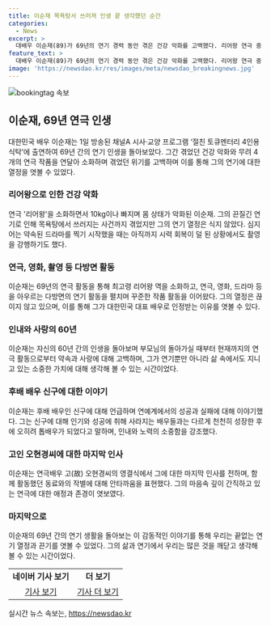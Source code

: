 ```yaml
---
title: 이순재 목욕탕서 쓰러져 인생 끝 생각했던 순간
categories:
  - News
excerpt: >
  대배우 이순재(89)가 69년의 연기 경력 동안 겪은 건강 악화를 고백했다. 리어왕 연극 중 몸무게 10kg 감량, 쓰러지는 사건 등을 언급하며 끊임없는 연기 열정을 드러냈다. 또한 지난 60여 년간의 삶을 돌아보며 가족, 후배에 대한 이야기를 전했으며, 오랜 시간 연극계에서 꾸준한 활동을 이어간다는 결의를 밝혔다.
feature_text: >
  대배우 이순재(89)가 69년의 연기 경력 동안 겪은 건강 악화를 고백했다. 리어왕 연극 중 몸무게 10kg 감량, 쓰러지는 사건 등을 언급하며 끊임없는 연기 열정을 드러냈다. 또한 지난 60여 년간의 삶을 돌아보며 가족, 후배에 대한 이야기를 전했으며, 오랜 시간 연극계에서 꾸준한 활동을 이어간다는 결의를 밝혔다.
image: 'https://newsdao.kr/res/images/meta/newsdao_breakingnews.jpg'
---
```


<p><img src="https://newsdao.kr/res/images/meta/newsdao_breakingnews.jpg" alt="bookingtag 속보" /></p>

<h2 data-ke-size="size26">이순재, 69년 연극 인생</h2>

<p data-ke-size="size16">대한민국 배우 이순재는 1일 방송된 채널A 시사·교양 프로그램 ‘절친 토큐멘터리 4인용 식탁’에 출연하여 69년 간의 연기 인생을 돌아보았다. 그간 겪었던 건강 악화와 무려 4개의 연극 작품을 연달아 소화하며 겪었던 위기를 고백하며 이를 통해 그의 연기에 대한 열정을 엿볼 수 있었다.</p>

<h3 data-ke-size="size24">리어왕으로 인한 건강 악화</h3>

<p data-ke-size="size16">연극 '리어왕'을 소화하면서 10kg이나 빠지며 몸 상태가 악화된 이순재. 그의 끈질긴 연기로 인해 목욕탕에서 쓰러지는 사건까지 겪었지만 그의 연기 열정은 식지 않았다. 심지어는 약속된 드라마를 찍기 시작했을 때는 아직까지 시력 회복이 덜 된 상황에서도 촬영을 강행하기도 했다.</p>

<h3 data-ke-size="size24">연극, 영화, 촬영 등 다방면 활동</h3>

<p data-ke-size="size16">이순재는 69년의 연극 활동을 통해 최고령 리어왕 역을 소화하고, 연극, 영화, 드라마 등을 아우르는 다방면의 연기 활동을 펼치며 꾸준한 작품 활동을 이어왔다. 그의 열정은 끊이지 않고 있으며, 이를 통해 그가 대한민국 대표 배우로 인정받는 이유를 엿볼 수 있다.</p>

<h3 data-ke-size="size24">인내와 사랑의 60년</h3>

<p data-ke-size="size16">이순재는 자신의 60년 간의 인생을 돌아보며 부모님의 돌아가실 때부터 현재까지의 연극 활동으로부터 약속과 사랑에 대해 고백하며, 그가 연기뿐만 아니라 삶 속에서도 지니고 있는 소중한 가치에 대해 생각해 볼 수 있는 시간이었다.</p>

<h3 data-ke-size="size24">후배 배우 신구에 대한 이야기</h3>

<p data-ke-size="size16">이순재는 후배 배우인 신구에 대해 언급하며 연예계에서의 성공과 실패에 대해 이야기했다. 그는 신구에 대해 인기와 성공에 취해 사라지는 배우들과는 다르게 천천히 성장한 후에 오히려 톱배우가 되었다고 말하며, 인내와 노력의 소중함을 강조했다.</p>

<h3 data-ke-size="size24">고인 오현경씨에 대한 마지막 인사</h3>

<p data-ke-size="size16">이순재는 연극배우 고(故) 오현경씨의 영결식에서 그에 대한 마지막 인사를 전하며, 함께 활동했던 동료와의 작별에 대해 안타까움을 표현했다. 그의 마음속 깊이 간직하고 있는 연극에 대한 애정과 존경이 엿보였다.</p>

<h3 data-ke-size="size24">마지막으로</h3>

<p data-ke-size="size16">이순재의 69년 간의 연기 생활을 돌아보는 이 감동적인 이야기를 통해 우리는 끝없는 연기 열정과 끈기를 엿볼 수 있었다. 그의 삶과 연기에서 우리는 많은 것을 깨닫고 생각해 볼 수 있는 시간이었다.</p>

<table>
  <tr>
    <td style="text-align: center; height: 17px;"><b>네이버 기사 보기</b></td>
    <td style="text-align: center; height: 17px;"><b>더 보기</b></td>
  </tr>
  <tr>
    <td style="text-align: center; height: 17px;"><a href="https://news.naver.com/main/read.nhn?mode=LSD&mid=sec&sid1=106&oid=421&aid=0005537194">기사 보기</a></td>
    <td style="text-align: center; height: 17px;"><a href="https://news.naver.com/main/read.nhn?mode=LSD&mid=sec&sid1=106&oid=421&aid=0005537194">기사 더 보기</a></td>
  </tr>
</table>

<p data-ke-size="size16"></p>
실시간 뉴스 속보는, <a href="https://newsdao.kr" rel="dofollow">https://newsdao.kr</a>


